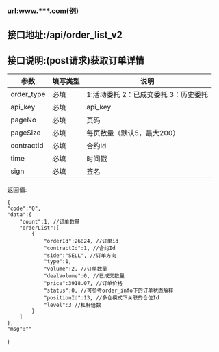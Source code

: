### url:www.***.com(例)## 接口地址:/api/order_list_v2## 接口说明:(post请求)获取订单详情|参数|	填写类型|	说明||------------|--------|--------------------------------------||order_type|	必填|	1:活动委托 2：已成交委托 3：历史委托||api_key|	必填|	api_key||pageNo|  必填| 页码||pageSize|  必填| 每页数量（默认5，最大200）||contractId|  必填| 合约Id||time|  必填| 时间戳||sign|  必填| 签名|返回值:	{    "code":"0",    "data":{        "count":1, //订单数量        "orderList":[            {                "orderId":26824, //订单id                "contractId":1, //合约Id                "side":"SELL", //订单方向                "type":1,                "volume":2, //订单数量                "dealVolume":0, //已成交数量                "price":3918.07, //订单价格                "status":0, //可参考order_info下的订单状态解释                "positionId":13, //多仓模式下关联的仓位Id                "level":3 //杠杆倍数            }        ]    },    "msg":""}